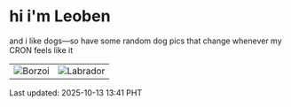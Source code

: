 # hi i'm Leoben

and i like dogs—so have some random dog pics that change whenever my CRON feels like it

|  |  |
|--------|----------|
| ![Borzoi](https://random-dog-vercel.vercel.app/api/random-borzoi?v=1760334061) | ![Labrador](https://random-dog-vercel.vercel.app/api/random-labrador?v=1760334061) |

Last updated: 2025-10-13 13:41 PHT
